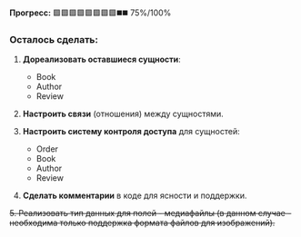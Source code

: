 **Прогресс:** 🟩🟩🟩🟩🟩🟩🟩🟩◼️◼️ 75%/100%

### Осталось сделать:

1. **Дореализовать оставшиеся сущности**:
   - Book
   - Author
   - Review

2. **Настроить связи** (отношения) между сущностями.

3. **Настроить систему контроля доступа** для сущностей:
   - Order
   - Book
   - Author
   - Review

4. **Сделать комментарии** в коде для ясности и поддержки.
   
~~5. Реализовать тип данных для полей - медиафайлы (в данном случае - необходима только поддержка формата файлов для изображений).~~
